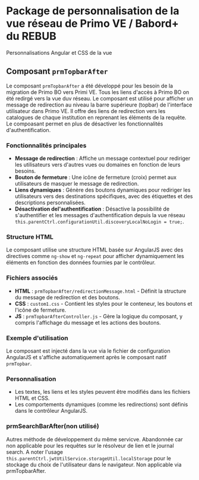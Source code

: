 # Package de personnalisation de la vue réseau de Primo VE / Babord+ du REBUB 
Personnalisations Angular et CSS de la vue
## Composant `prmTopbarAfter`

Le composant `prmTopbarAfter` a été développé pour les besoin de la migration de Primo BO vers Primi VE. Tous les liens d'accès à Primo BO on été redirgé vers la vue duv réseau. Le composant est utilisé pour afficher un message de redirection au niveau la barre supérieure (topbar) de l'interface utilisateur dans Primo VE. Il offre des liens de redirection vers les catalogues de chaque institution en reprenant les éléments de la requête.
Le compoasant permet en plus de désactiver les fonctionnalités d'authentification.

### Fonctionnalités principales
- **Message de redirection** : Affiche un message contextuel pour rediriger les utilisateurs vers d'autres vues ou domaines en fonction de leurs besoins.
- **Bouton de fermeture** : Une icône de fermeture (croix) permet aux utilisateurs de masquer le message de redirection.
- **Liens dynamiques** : Génère des boutons dynamiques pour rediriger les utilisateurs vers des destinations spécifiques, avec des étiquettes et des descriptions personnalisées.
- **Désactivation del'authentification** : Désactive la possibilité de s'authentifier et les messages d'authentification depuis la vue réseau `this.parentCtrl.configurationUtil.discoveryLocalNoLogin = true;`.

### Structure HTML
Le composant utilise une structure HTML basée sur AngularJS avec des directives comme `ng-show` et `ng-repeat` pour afficher dynamiquement les éléments en fonction des données fournies par le contrôleur.

### Fichiers associés
- **HTML** : `prmTopbarAfter/redirectionMessage.html` - Définit la structure du message de redirection et des boutons.
- **CSS** : `custom1.css` - Contient les styles pour le conteneur, les boutons et l'icône de fermeture.
- **JS** : `prmTopbarAfterController.js` - Gère la logique du composant, y compris l'affichage du message et les actions des boutons.

### Exemple d'utilisation
Le composant est injecté dans la vue via le fichier de configuration AngularJS et s'affiche automatiquement après le composant natif `prmTopbar`.

### Personnalisation
- Les textes, les liens et les styles peuvent être modifiés dans les fichiers HTML et CSS.
- Les comportements dynamiques (comme les redirections) sont définis dans le contrôleur AngularJS.

### prmSearchBarAfter(non utilisé)
Autres méthode de développement du même servicve. Abandonnée car non applicable pour les requêtes sur le résolveur de lien et le journal search.
A noter l'usage `this.parentCtrl.jwtUtilService.storageUtil.localStorage` pour le stockage du choix de l'utilisateur dans le navigateur. Non applicable via prmTopbarAfter.